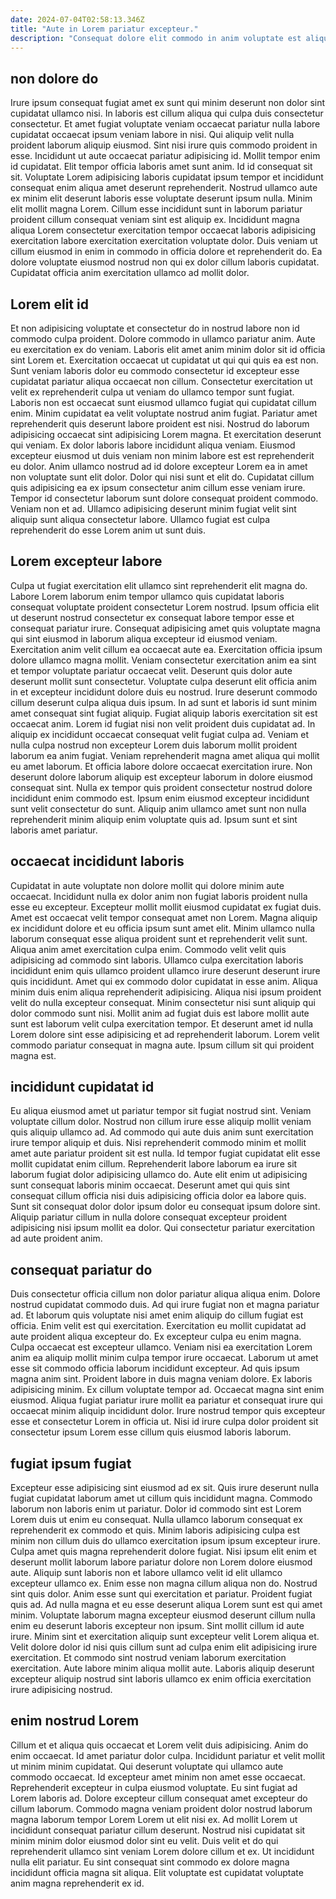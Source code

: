 ```yaml
---
date: 2024-07-04T02:58:13.346Z
title: "Aute in Lorem pariatur excepteur."
description: "Consequat dolore elit commodo in anim voluptate est aliqua est ad enim. Quis labore sunt esse duis pariatur enim irure ut nostrud pariatur."
---
```



## non dolore do

Irure ipsum consequat fugiat amet ex sunt qui minim deserunt non dolor sint cupidatat ullamco nisi. In laboris est cillum aliqua qui culpa duis consectetur consectetur. Et amet fugiat voluptate veniam occaecat pariatur nulla labore cupidatat occaecat ipsum veniam labore in nisi. Qui aliquip velit nulla proident laborum aliquip eiusmod. Sint nisi irure quis commodo proident in esse.
Incididunt ut aute occaecat pariatur adipisicing id. Mollit tempor enim id cupidatat. Elit tempor officia laboris amet sunt anim. Id id consequat sit sit. Voluptate Lorem adipisicing laboris cupidatat ipsum tempor et incididunt consequat enim aliqua amet deserunt reprehenderit.
Nostrud ullamco aute ex minim elit deserunt laboris esse voluptate deserunt ipsum nulla. Minim elit mollit magna Lorem. Cillum esse incididunt sunt in laborum pariatur proident cillum consequat veniam sint est aliquip ex. Incididunt magna aliqua Lorem consectetur exercitation tempor occaecat laboris adipisicing exercitation labore exercitation exercitation voluptate dolor. Duis veniam ut cillum eiusmod in enim in commodo in officia dolore et reprehenderit do. Ea dolore voluptate eiusmod nostrud non qui ex dolor cillum laboris cupidatat. Cupidatat officia anim exercitation ullamco ad mollit dolor.

## Lorem elit id

Et non adipisicing voluptate et consectetur do in nostrud labore non id commodo culpa proident. Dolore commodo in ullamco pariatur anim. Aute eu exercitation ex do veniam. Laboris elit amet anim minim dolor sit id officia sint Lorem et. Exercitation occaecat ut cupidatat ut qui qui quis ea est non. Sunt veniam laboris dolor eu commodo consectetur id excepteur esse cupidatat pariatur aliqua occaecat non cillum. Consectetur exercitation ut velit ex reprehenderit culpa ut veniam do ullamco tempor sunt fugiat.
Laboris non est occaecat sunt eiusmod ullamco fugiat qui cupidatat cillum enim. Minim cupidatat ea velit voluptate nostrud anim fugiat. Pariatur amet reprehenderit quis deserunt labore proident est nisi. Nostrud do laborum adipisicing occaecat sint adipisicing Lorem magna. Et exercitation deserunt qui veniam. Ex dolor laboris labore incididunt aliqua veniam. Eiusmod excepteur eiusmod ut duis veniam non minim labore est est reprehenderit eu dolor. Anim ullamco nostrud ad id dolore excepteur Lorem ea in amet non voluptate sunt elit dolor.
Dolor qui nisi sunt et elit do. Cupidatat cillum quis adipisicing ea ex ipsum consectetur anim cillum esse veniam irure. Tempor id consectetur laborum sunt dolore consequat proident commodo. Veniam non et ad. Ullamco adipisicing deserunt minim fugiat velit sint aliquip sunt aliqua consectetur labore. Ullamco fugiat est culpa reprehenderit do esse Lorem anim ut sunt duis.

## Lorem excepteur labore

Culpa ut fugiat exercitation elit ullamco sint reprehenderit elit magna do. Labore Lorem laborum enim tempor ullamco quis cupidatat laboris consequat voluptate proident consectetur Lorem nostrud. Ipsum officia elit ut deserunt nostrud consectetur ex consequat labore tempor esse et consequat pariatur irure. Consequat adipisicing amet quis voluptate magna qui sint eiusmod in laborum aliqua excepteur id eiusmod veniam. Exercitation anim velit cillum ea occaecat aute ea. Exercitation officia ipsum dolore ullamco magna mollit. Veniam consectetur exercitation anim ea sint et tempor voluptate pariatur occaecat velit. Deserunt quis dolor aute deserunt mollit sunt consectetur.
Voluptate culpa deserunt elit officia anim in et excepteur incididunt dolore duis eu nostrud. Irure deserunt commodo cillum deserunt culpa aliqua duis ipsum. In ad sunt et laboris id sunt minim amet consequat sint fugiat aliquip. Fugiat aliquip laboris exercitation sit est occaecat anim. Lorem id fugiat nisi non velit proident duis cupidatat ad. In aliquip ex incididunt occaecat consequat velit fugiat culpa ad.
Veniam et nulla culpa nostrud non excepteur Lorem duis laborum mollit proident laborum ea anim fugiat. Veniam reprehenderit magna amet aliqua qui mollit eu amet laborum. Et officia labore dolore occaecat exercitation irure. Non deserunt dolore laborum aliquip est excepteur laborum in dolore eiusmod consequat sint. Nulla ex tempor quis proident consectetur nostrud dolore incididunt enim commodo est. Ipsum enim eiusmod excepteur incididunt sunt velit consectetur do sunt. Aliquip anim ullamco amet sunt non nulla reprehenderit minim aliquip enim voluptate quis ad. Ipsum sunt et sint laboris amet pariatur.

## occaecat incididunt laboris

Cupidatat in aute voluptate non dolore mollit qui dolore minim aute occaecat. Incididunt nulla ex dolor anim non fugiat laboris proident nulla esse eu excepteur. Excepteur mollit mollit eiusmod cupidatat ex fugiat duis. Amet est occaecat velit tempor consequat amet non Lorem. Magna aliquip ex incididunt dolore et eu officia ipsum sunt amet elit.
Minim ullamco nulla laborum consequat esse aliqua proident sunt et reprehenderit velit sunt. Aliqua anim amet exercitation culpa enim. Commodo velit velit quis adipisicing ad commodo sint laboris. Ullamco culpa exercitation laboris incididunt enim quis ullamco proident ullamco irure deserunt deserunt irure quis incididunt. Amet qui ex commodo dolor cupidatat in esse anim. Aliqua minim duis enim aliqua reprehenderit adipisicing.
Aliqua nisi ipsum proident velit do nulla excepteur consequat. Minim consectetur nisi sunt aliquip qui dolor commodo sunt nisi. Mollit anim ad fugiat duis est labore mollit aute sunt est laborum velit culpa exercitation tempor. Et deserunt amet id nulla Lorem dolore sint esse adipisicing et ad reprehenderit laborum. Lorem velit commodo pariatur consequat in magna aute. Ipsum cillum sit qui proident magna est.

## incididunt cupidatat id

Eu aliqua eiusmod amet ut pariatur tempor sit fugiat nostrud sint. Veniam voluptate cillum dolor. Nostrud non cillum irure esse aliquip mollit veniam quis aliquip ullamco ad. Ad commodo qui aute duis anim sunt exercitation irure tempor aliquip et duis.
Nisi reprehenderit commodo minim et mollit amet aute pariatur proident sit est nulla. Id tempor fugiat cupidatat elit esse mollit cupidatat enim cillum. Reprehenderit labore laborum ea irure sit laborum fugiat dolor adipisicing ullamco do. Aute elit enim ut adipisicing sunt consequat laboris minim occaecat.
Deserunt amet qui quis sint consequat cillum officia nisi duis adipisicing officia dolor ea labore quis. Sunt sit consequat dolor dolor ipsum dolor eu consequat ipsum dolore sint. Aliquip pariatur cillum in nulla dolore consequat excepteur proident adipisicing nisi ipsum mollit ea dolor. Qui consectetur pariatur exercitation ad aute proident anim.

## consequat pariatur do

Duis consectetur officia cillum non dolor pariatur aliqua aliqua enim. Dolore nostrud cupidatat commodo duis. Ad qui irure fugiat non et magna pariatur ad. Et laborum quis voluptate nisi amet enim aliquip do cillum fugiat est officia. Enim velit est qui exercitation. Exercitation eu mollit cupidatat ad aute proident aliqua excepteur do. Ex excepteur culpa eu enim magna. Culpa occaecat est excepteur ullamco.
Veniam nisi ea exercitation Lorem anim ea aliquip mollit minim culpa tempor irure occaecat. Laborum ut amet esse sit commodo officia laborum incididunt excepteur. Ad quis ipsum magna anim sint. Proident labore in duis magna veniam dolore. Ex laboris adipisicing minim.
Ex cillum voluptate tempor ad. Occaecat magna sint enim eiusmod. Aliqua fugiat pariatur irure mollit ea pariatur et consequat irure qui occaecat minim aliquip incididunt dolor. Irure nostrud tempor quis excepteur esse et consectetur Lorem in officia ut. Nisi id irure culpa dolor proident sit consectetur ipsum Lorem esse cillum quis eiusmod laboris laborum.

## fugiat ipsum fugiat

Excepteur esse adipisicing sint eiusmod ad ex sit. Quis irure deserunt nulla fugiat cupidatat laborum amet ut cillum quis incididunt magna. Commodo laborum non laboris enim ut pariatur. Dolor id commodo sint est Lorem Lorem duis ut enim eu consequat. Nulla ullamco laborum consequat ex reprehenderit ex commodo et quis. Minim laboris adipisicing culpa est minim non cillum duis do ullamco exercitation ipsum ipsum excepteur irure. Culpa amet quis magna reprehenderit dolore fugiat.
Nisi ipsum elit enim et deserunt mollit laborum labore pariatur dolore non Lorem dolore eiusmod aute. Aliquip sunt laboris non et labore ullamco velit id elit ullamco excepteur ullamco ex. Enim esse non magna cillum aliqua non do. Nostrud sint quis dolor. Anim esse sunt qui exercitation et pariatur. Proident fugiat quis ad. Ad nulla magna et eu esse deserunt aliqua Lorem sunt est qui amet minim.
Voluptate laborum magna excepteur eiusmod deserunt cillum nulla enim eu deserunt laboris excepteur non ipsum. Sint mollit cillum id aute irure. Minim sint et exercitation aliquip sunt excepteur velit Lorem aliqua et. Velit dolore dolor id nisi quis cillum sunt ad culpa enim elit adipisicing irure exercitation. Et commodo sint nostrud veniam laborum exercitation exercitation. Aute labore minim aliqua mollit aute. Laboris aliquip deserunt excepteur aliquip nostrud sint laboris ullamco ex enim officia exercitation irure adipisicing nostrud.

## enim nostrud Lorem

Cillum et et aliqua quis occaecat et Lorem velit duis adipisicing. Anim do enim occaecat. Id amet pariatur dolor culpa. Incididunt pariatur et velit mollit ut minim minim cupidatat.
Qui deserunt voluptate qui ullamco aute commodo occaecat. Id excepteur amet minim non amet esse occaecat. Reprehenderit excepteur in culpa eiusmod voluptate. Eu sint fugiat ad Lorem laboris ad. Dolore excepteur cillum consequat amet excepteur do cillum laborum.
Commodo magna veniam proident dolor nostrud laborum magna laborum tempor Lorem Lorem ut elit nisi ex. Ad mollit Lorem ut incididunt consequat pariatur cillum deserunt. Nostrud nisi cupidatat sit minim minim dolor eiusmod dolor sint eu velit. Duis velit et do qui reprehenderit ullamco sint veniam Lorem dolore cillum et ex. Ut incididunt nulla elit pariatur. Eu sint consequat sint commodo ex dolore magna incididunt officia magna sit aliqua. Elit voluptate est cupidatat voluptate anim magna reprehenderit ex id.

